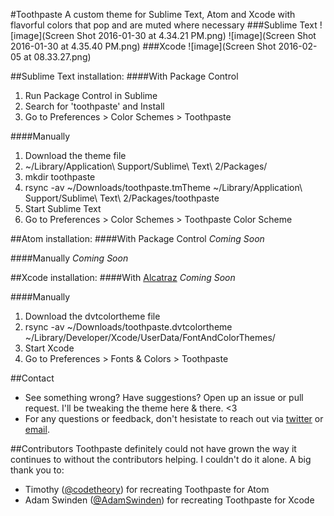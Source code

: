 #Toothpaste
A custom theme for Sublime Text, Atom and Xcode with flavorful colors that pop and are muted where necessary
###Sublime Text
![image](Screen Shot 2016-01-30 at 4.34.21 PM.png)
![image](Screen Shot 2016-01-30 at 4.35.40 PM.png)
###Xcode
![image](Screen Shot 2016-02-05 at 08.33.27.png)

##Sublime Text installation:
####With Package Control
1. Run Package Control in Sublime
2. Search for 'toothpaste' and Install
3. Go to Preferences > Color Schemes > Toothpaste

####Manually
1. Download the theme file
2. ~/Library/Application\ Support/Sublime\ Text\ 2/Packages/
3. mkdir toothpaste
4. rsync -av ~/Downloads/toothpaste.tmTheme ~/Library/Application\ Support/Sublime\ Text\ 2/Packages/toothpaste
5. Start Sublime Text
6. Go to Preferences > Color Schemes > Toothpaste Color Scheme

##Atom installation:
####With Package Control
*Coming Soon*

####Manually
*Coming Soon*

##Xcode installation:
####With [Alcatraz](http://alcatraz.io)
*Coming Soon*

####Manually
1. Download the dvtcolortheme file
2. rsync -av ~/Downloads/toothpaste.dvtcolortheme ~/Library/Developer/Xcode/UserData/FontAndColorThemes/
3. Start Xcode
4. Go to Preferences > Fonts & Colors > Toothpaste

##Contact
- See something wrong? Have suggestions? Open up an issue or pull request. I'll be tweaking the theme here & there. <3
- For any questions or feedback, don't hesistate to reach out via [twitter](http://twitter.com/imcatnoone) or [email](mailto:hello@heyimcat.com).

##Contributors
Toothpaste definitely could not have grown the way it continues to without the contributors helping. I couldn't do it alone. A big thank you to:

- Timothy ([@codetheory](http://twitter.com/@codetheory)) for recreating Toothpaste for Atom
- Adam Swinden ([@AdamSwinden](https://twitter.com/adamswinden)) for recreating Toothpaste for Xcode
